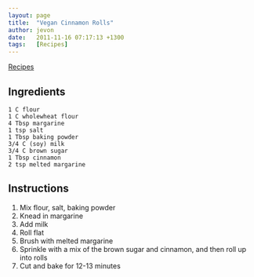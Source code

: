 ```yaml
---
layout: page
title:  "Vegan Cinnamon Rolls"
author: jevon
date:   2011-11-16 07:17:13 +1300
tags:   [Recipes]
---
```


[Recipes](Recipes.md)

## Ingredients
```
1 C flour
1 C wholewheat flour
4 Tbsp margarine
1 tsp salt
1 Tbsp baking powder
3/4 C (soy) milk
3/4 C brown sugar
1 Tbsp cinnamon
2 tsp melted margarine
```

## Instructions
1. Mix flour, salt, baking powder
1. Knead in margarine
1. Add milk
1. Roll flat
1. Brush with melted margarine
1. Sprinkle with a mix of the brown sugar and cinnamon, and then roll up into rolls
1. Cut and bake for 12-13 minutes
